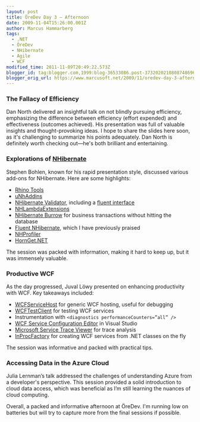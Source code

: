 ```yaml
---
layout: post
title: ÖreDev Day 3 – Afternoon
date: 2009-11-04T15:26:00.001Z
author: Marcus Hammarberg
tags:
  - .NET
  - ÖreDev
  - NHibernate
  - Agile
  - WCF
modified_time: 2011-11-09T20:49:22.573Z
blogger_id: tag:blogger.com,1999:blog-36533086.post-3732020210808748696
blogger_orig_url: https://www.marcusoft.net/2009/11/oredev-day-3-afternoon.html
---
```


### The Fallacy of Efficiency

Dan North delivered an insightful talk on not blindly pursuing efficiency, emphasizing the difference between efficiency (effort expended) and effectiveness (outcomes achieved). His presentation was full of valuable insights and thought-provoking ideas. I hope to share the slides here soon, as it's challenging to summarize his points adequately. Dan North is definitely worth checking out—he's both brilliant and entertaining.

### Explorations of [NHibernate](https://www.hibernate.org/343.html)

Stephen Bohlen, known for his rapid presentation style, discussed various add-ons for NHibernate. Here are some highlights:

- [Rhino Tools](http://sourceforge.net/projects/rhino-tools/)
- [uNhAddins](http://code.google.com/p/unhaddins/)
- [NHibernate Validator](http://www.codinginstinct.com/2008/05/nhibernate-validator.html), including a [fluent interface](http://brendanjerwin.github.com/2009/03/11/using-nhibernate-validator-with-fluent-nhibernate.html)
- [NHLambdaExtensions](http://code.google.com/p/nhlambdaextensions/)
- [NHibernate Burrow](http://sourceforge.net/projects/nhcontrib/develop) for business transactions without hitting the database
- [Fluent NHibernate](http://fluentnhibernate.org/), which I have previously praised
- [NHProfiler](http://nhprof.com/)
- [HornGet.NET](http://code.google.com/p/hornget/)

The session was packed with information, making it hard to keep up, but it was immensely valuable.

### Productive WCF

As the day progressed, Juval Löwy presented on enhancing productivity with WCF. Key takeaways included:

- [WCFServiceHost](http://msdn.microsoft.com/en-us/library/bb552363.aspx) for generic WCF hosting, useful for debugging
- [WCFTestClient](http://msdn.microsoft.com/en-us/library/bb552364.aspx) for testing WCF services
- Instrumentation with `<diagnostics performanceCounters=”all” />`
- [WCF Service Configuration Editor](http://msdn.microsoft.com/en-us/library/ms732009.aspx) in Visual Studio
- [Microsoft Service Trace Viewer](http://msdn.microsoft.com/en-us/library/ms732023.aspx) for trace analysis
- [InProcFactory](http://en.csharp-online.net/WCF_Essentials—Implementing_InProcFactory_T) for creating WCF services from .NET classes on the fly

The session was informative and packed with practical tips.

### Accessing Data in the Azure Cloud

Julia Lernman’s talk addressed the challenges of understanding Azure from a developer's perspective. This session provided a solid introduction to cloud data access, which was beneficial as I’m still learning the nuances of cloud computing.

Overall, a packed and informative afternoon at ÖreDev. I'm running low on batteries but will try to capture more from the final sessions if possible.
